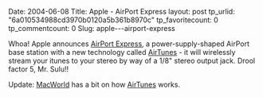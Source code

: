 Date: 2004-06-08
Title: Apple - AirPort Express
layout: post
tp_urlid: "6a010534988cd3970b0120a5b361b8970c"
tp_favoritecount: 0
tp_commentcount: 0
Slug: apple---airport-express

Whoa! Apple announces <a href="http://www.apple.com/airportexpress/">AirPort Express</a>, a power-supply-shaped AirPort base station with a new technology called <a href="http://www.apple.com/airportexpress/airtunes.html">AirTunes</a> - it will wirelessly stream your itunes to your stereo by way of a 1/8&quot; stereo output jack. Drool factor 5, Mr. Sulu!!

Update: <a href="http://www.macworld.com/">MacWorld</a> has a bit on how <a href="http://www.macworld.com/weblogs/editors/archives/000212.php">AirTunes</a> works.
